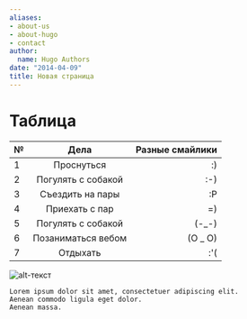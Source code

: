 ```yaml
---
aliases:
- about-us
- about-hugo
- contact
author:
  name: Hugo Authors
date: "2014-04-09"
title: Новая страница
---
```

# Таблица

| №       | Дела            | Разные смайлики |
| ------------- |:------------------:| -----:|
| 1     | Проснуться    | :) |
|  2     | Погулять с собакой | :-)   |
| 3  | Съездить на пары         |  :Р |
|  4    | Приехать с пар |  =)  |
|  5     | Погулять с собакой | (-_-)   |
|  6     | Позаниматься вебом |   (О _ О) |
|  7     | Отдыхать | :'(|




![alt-текст](https://media.proglib.io/posts/2020/09/15/95ac95628f5e83b6468fa3fb5db2cde0.png "Просто картинка")

```
Lorem ipsum dolor sit amet, consectetuer adipiscing elit. 
Aenean commodo ligula eget dolor.
Aenean massa.
```